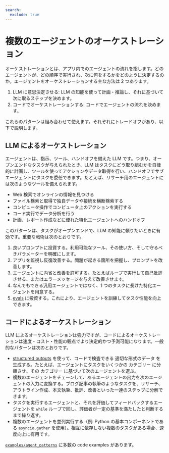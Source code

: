 ```yaml
---
search:
  exclude: true
---
```

# 複数のエージェントのオーケストレーション

オーケストレーションとは、アプリ内でのエージェントの流れを指します。どのエージェントが、どの順序で実行され、次に何をするかをどのように決定するのか。エージェントをオーケストレーションする主な方法は 2 つあります。

1. LLM に意思決定させる: LLM の知能を使って計画・推論し、それに基づいて次に取るステップを決めます。
2. コードでオーケストレーションする: コードでエージェントの流れを決めます。

これらのパターンは組み合わせて使えます。それぞれにトレードオフがあり、以下で説明します。

## LLM によるオーケストレーション

エージェントは、指示、ツール、ハンドオフを備えた LLM です。つまり、オープンエンドなタスクが与えられたとき、LLM はタスクにどう取り組むかを自律的に計画し、ツールを使ってアクションやデータ取得を行い、ハンドオフでサブエージェントにタスクを委任できます。たとえば、リサーチ用のエージェントには次のようなツールを備えられます。

-   Web 検索でオンラインの情報を見つける
-   ファイル検索と取得で独自データや接続を横断検索する
-   コンピュータ操作でコンピュータ上のアクションを実行する
-   コード実行でデータ分析を行う
-   計画、レポート作成などに優れた特化エージェントへのハンドオフ

このパターンは、タスクがオープンエンドで、LLM の知能に頼りたいときに有効です。重要な戦術は次のとおりです。

1. 良いプロンプトに投資する。利用可能なツール、その使い方、そして守るべきパラメーターを明確にします。
2. アプリを監視し反復改善する。問題が起きる箇所を把握し、プロンプトを改善します。
3. エージェントに内省と改善を許可する。たとえばループで実行して自己批評させる、またはエラーメッセージを与えて改善させます。
4. なんでもできる汎用エージェントではなく、1 つのタスクに長けた特化エージェントを用意する。
5. [evals](https://platform.openai.com/docs/guides/evals) に投資する。これにより、エージェントを訓練してタスク性能を向上できます。

## コードによるオーケストレーション

LLM によるオーケストレーションは強力ですが、コードによるオーケストレーションは速度・コスト・性能の観点でより決定的かつ予測可能になります。一般的なパターンは次のとおりです。

-   [structured outputs](https://platform.openai.com/docs/guides/structured-outputs) を使って、コードで検査できる 適切な形式のデータ を生成する。たとえば、エージェントにタスクをいくつかの カテゴリー に分類させ、その カテゴリー に基づいて次のエージェントを選ぶ。
-   複数のエージェントをチェーンして、あるエージェントの出力を次のエージェントの入力に変換する。ブログ記事の執筆のようなタスクを、リサーチ、アウトライン作成、本文執筆、批評、改善といった一連のステップに分解できます。
-   タスクを実行するエージェントと、それを評価してフィードバックするエージェントを `while` ループで回し、評価者が一定の基準を満たしたと判断するまで繰り返す。
-   複数のエージェントを並列実行する（例: Python の基本コンポーネントである `asyncio.gather` を使用）。相互に依存しない複数のタスクがある場合、速度向上に有用です。

[`examples/agent_patterns`](https://github.com/openai/openai-agents-python/tree/main/examples/agent_patterns) に多数の code examples があります。